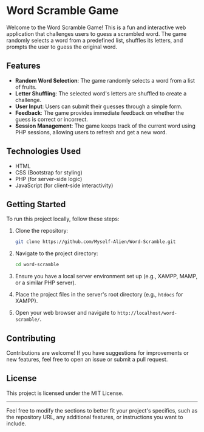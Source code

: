 
# Word Scramble Game

Welcome to the Word Scramble Game! This is a fun and interactive web application that challenges users to guess a scrambled word. The game randomly selects a word from a predefined list, shuffles its letters, and prompts the user to guess the original word.

## Features

- **Random Word Selection**: The game randomly selects a word from a list of fruits.
- **Letter Shuffling**: The selected word's letters are shuffled to create a challenge.
- **User Input**: Users can submit their guesses through a simple form.
- **Feedback**: The game provides immediate feedback on whether the guess is correct or incorrect.
- **Session Management**: The game keeps track of the current word using PHP sessions, allowing users to refresh and get a new word.

## Technologies Used

- HTML
- CSS (Bootstrap for styling)
- PHP (for server-side logic)
- JavaScript (for client-side interactivity)

## Getting Started

To run this project locally, follow these steps:

1. Clone the repository:
   ```bash
   git clone https://github.com/Myself-Alien/Word-Scramble.git
   ```

2. Navigate to the project directory:
   ```bash
   cd word-scramble
   ```

3. Ensure you have a local server environment set up (e.g., XAMPP, MAMP, or a similar PHP server).

4. Place the project files in the server's root directory (e.g., `htdocs` for XAMPP).

5. Open your web browser and navigate to `http://localhost/word-scramble/`.

## Contributing

Contributions are welcome! If you have suggestions for improvements or new features, feel free to open an issue or submit a pull request.

## License

This project is licensed under the MIT License.

---

Feel free to modify the sections to better fit your project's specifics, such as the repository URL, any additional features, or instructions you want to include.
